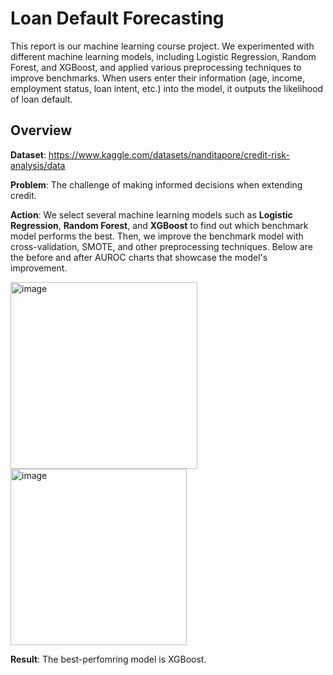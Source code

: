 # Loan Default Forecasting
This report is our machine learning course project. We experimented with different machine learning models, including Logistic Regression, Random Forest, and XGBoost, and applied various preprocessing techniques to improve benchmarks. When users enter their information (age, income, employment status, loan intent, etc.) into the model, it outputs the likelihood of loan default.

## Overview
**Dataset**: https://www.kaggle.com/datasets/nanditapore/credit-risk-analysis/data

**Problem**: The challenge of making informed decisions when extending credit.    

**Action**: We select several machine learning models such as **Logistic Regression**, **Random Forest**, and **XGBoost** to find out which benchmark model performs the best. Then, we improve the benchmark model with cross-validation, SMOTE, and other preprocessing techniques. Below are the before and after AUROC charts that showcase the model's improvement.

<img width="299" alt="image" src="https://github.com/wenchitseng/loan_default_forecasting/assets/145182368/3adaa3ad-7338-4fe4-aa2f-ad1e931c08df">
<img width="282" alt="image" src="https://github.com/wenchitseng/loan_default_forecasting/assets/145182368/da227af7-91bd-4f6c-901f-48f2d0d2ee6f">

**Result**: The best-perfomring model is XGBoost.

